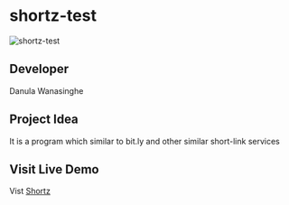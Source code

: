 # shortz-test

![shortz-test](https://socialify.git.ci/danulawa/shortz-test/image?font=Inter&forks=1&issues=1&logo=https%3A%2F%2Fwww.linkpicture.com%2Fq%2FShortz-Logo-DarkBG.png&name=1&pattern=Diagonal%20Stripes&pulls=1&stargazers=1&theme=Dark)

## Developer
Danula Wanasinghe

## Project Idea
It is a program which similar to bit.ly and other similar short-link services

## Visit Live Demo
Vist [Shortz](http://shortz.danula.live)
